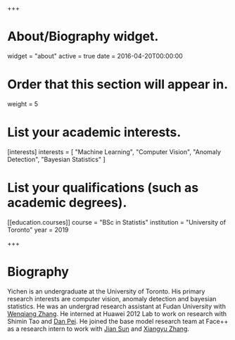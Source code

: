 +++
# About/Biography widget.
widget = "about"
active = true
date = 2016-04-20T00:00:00

# Order that this section will appear in.
weight = 5

# List your academic interests.
[interests]
  interests = [
    "Machine Learning",
    "Computer Vision",
    "Anomaly Detection",
    "Bayesian Statistics"
  ]

# List your qualifications (such as academic degrees).
[[education.courses]]
  course = "BSc in Statistis"
  institution = "University of Toronto"
  year = 2019
 
+++

# Biography

Yichen is an undergraduate at the University of Toronto. His primary research interests are computer vision, anomaly detection and bayesian statistics. He was an undergrad research assistant at Fudan University with [Wenqiang Zhang](http://faet.fudan.edu.cn/17/bb/c13532a137147/page.htm). He interned at Huawei 2012 Lab to work on research with Shimin Tao and [Dan Pei](https://netman.aiops.org/~peidan/). He joined the base model research team at Face++ as a research intern to work with [Jian Sun](http://www.jiansun.org/) and [Xiangyu Zhang](https://scholar.google.com/citations?user=yuB-cfoAAAAJ&hl=en).